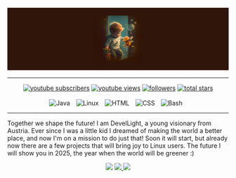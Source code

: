 
![I am GitHub Readme Generator's creator](https://github.com/DevelLight/DevelLight/blob/main/Background.png)
* * * * * * * * * * * * * * * * * * * ** * * * * * * * * * * * * * * * * * * * * * * * * * * * * * * * * * * * * * * * * * * * * * * * * * * * * * * * * * * * * * * * * * * * * *
  <p align="center">
      <a href="https://www.youtube.com/channel/devellight?sub_confirmation=1">
         <img alt="youtube subscribers" title="Subscribe to my YouTube channel" src="https://custom-icon-badges.demolab.com/youtube/channel/subscribers/UCaAtH9OwIz4cl3MnHihcaCw?color=%23E05D44&label=SUBSCRIBE&logo=video&logoColor=white&style=for-the-badge&labelColor=CE4630"/></a> 
      <a href="https://www.youtube.com/channel/devellight">
         <img alt="youtube views" title="YouTube views" src="https://custom-icon-badges.demolab.com/youtube/channel/views/UCaAtH9OwIz4cl3MnHihcaCw?color=%23E1AD0E&logo=eye&logoColor=white&style=for-the-badge&labelColor=C79600"/></a> 
      <a href="https://github.com/devellight?tab=followers">
         <img alt="followers" title="Follow me on Github" src="https://custom-icon-badges.demolab.com/github/followers/DevelLight?color=236ad3&labelColor=1155ba&style=for-the-badge&logo=person-add&label=Follow&logoColor=white"/></a>
      <a href="https://github.com/devellight?tab=repositories&sort=stargazers">
         <img alt="total stars" title="Total stars on GitHub" src="https://custom-icon-badges.demolab.com/github/stars/DevelLight?color=55960c&style=for-the-badge&labelColor=488207&logo=star"/></a>
   <br>
   <br>
  
  <img alt="Java" width="30px" style="padding-right:10px;" src="https://cdn.jsdelivr.net/gh/devicons/devicon/icons/java/java-original.svg"/>
  <img  alt="Linux" width="30px" style="padding-right:10px;" src="https://cdn.jsdelivr.net/gh/devicons/devicon/icons/linux/linux-original.svg" />
  <img  alt="HTML" width="30px" style="padding-right:10px;" src="https://cdn.jsdelivr.net/gh/devicons/devicon/icons/html5/html5-plain.svg" />
  <img  alt="CSS" width="30px" style="padding-right:10px;" src="https://cdn.jsdelivr.net/gh/devicons/devicon/icons/css3/css3-plain.svg" />
  <img  alt="Bash" width="30px" style="padding-right:10px;" src="https://cdn.jsdelivr.net/gh/devicons/devicon/icons/bash/bash-original.svg" />
   </p>
   
* * * * * * * * * * * * * * * * * * * ** * * * * * * * * * * * * * * * * * * * * * * * * * * * * * * * * * * * * * * * * * * * * * * * * * * * * * * * * * * * * * * * * * * * * *
  
Together we shape the future! I am DevelLight, a young visionary from Austria. Ever since I was a little kid I dreamed of making the world a better place, and now I'm on a mission to do just that! Soon it will start, but already now there are a few projects that will bring joy to Linux users. The future I will show you in 2025, the year when the world will be greener :) 

 <div align="center" dir="auto">
  <a href="https://github.com/TheRedstoneDEV-DE/VoiceAssistant/">
   <img style="max-width: 100%;" src="https://github-readme-stats.vercel.app/api/pin/?username=theredstonedev-de&repo=voiceassistant&border_color=#7F3FBF&bg_color=0D1117&title_color=C9D1D9&text_color=8B949E&icon_color=7F3FBF" /></a>
  <a href="https://github.com/DevelLight/OpenSource-VoiceAssistent-Website"> <img style="max-width: 100%;" src="https://github-readme-stats.vercel.app/api/pin/?username=devellight&repo=opensource-voiceassistent-website&border_color=#7F3FBF&bg_color=0D1117&title_color=C9D1D9&text_color=8B949E&icon_color=7F3FBF" /> </a>
   <a href="https://github.com/DevelLight/RhythmRift"> <img style="max-width: 100%;" src="https://github-readme-stats.vercel.app/api/pin/?username=devellight&repo=rhythmrift&border_color=#7F3FBF&bg_color=0D1117&title_color=C9D1D9&text_color=8B949E&icon_color=7F3FBF" /> </a>
</div>
     
